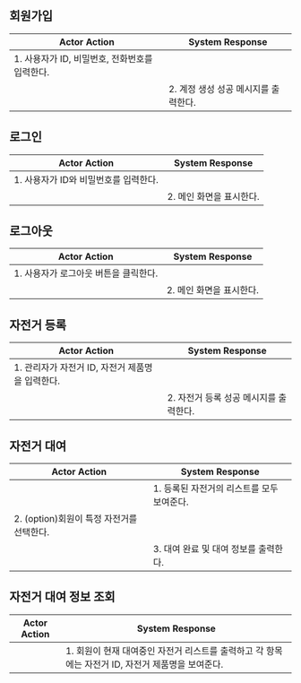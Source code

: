 
## 회원가입
|Actor Action|System Response|
|------|---|
|1. 사용자가 ID, 비밀번호, 전화번호를 입력한다.||
||2. 계정 생성 성공 메시지를 출력한다.|

## 로그인
|Actor Action|System Response|
|------|---|
|1. 사용자가 ID와 비밀번호를 입력한다.||
||2. 메인 화면을 표시한다.|

## 로그아웃
|Actor Action|System Response|
|------|---|
|1. 사용자가 로그아웃 버튼을 클릭한다.||
||2. 메인 화면을 표시한다.|

## 자전거 등록
|Actor Action|System Response|
|------|---|
|1. 관리자가 자전거 ID, 자전거 제품명을 입력한다.||
||2. 자전거 등록 성공 메시지를 출력한다.|

## 자전거 대여
|Actor Action|System Response|
|------|---|
||1. 등록된 자전거의 리스트를 모두 보여준다.|
|2. (option)회원이 특정 자전거를 선택한다.||
||3. 대여 완료 및 대여 정보를 출력한다.|

## 자전거 대여 정보 조회
|Actor Action|System Response|
|------|---|
||1. 회원이 현재 대여중인 자전거 리스트를 출력하고 각 항목에는 자전거 ID, 자전거 제품명을 보여준다.|

